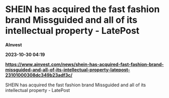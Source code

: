 # SHEIN has acquired the fast fashion brand Missguided and all of its intellectual property - LatePost
**AInvest**

**2023-10-30 04:19**

**https://www.ainvest.com/news/shein-has-acquired-fast-fashion-brand-missguided-and-all-of-its-intellectual-property-latepost-23101000308dc349b23adf3c/**

SHEIN has acquired the fast fashion brand Missguided and all of its intellectual property - LatePost